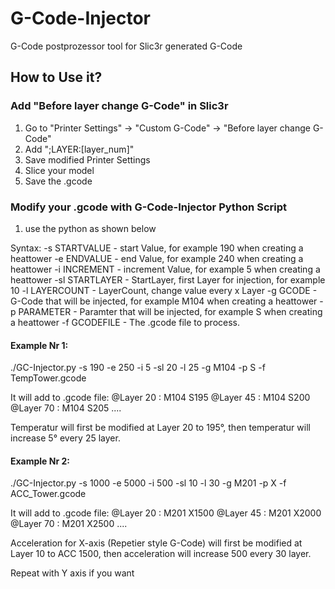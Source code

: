 # G-Code-Injector
G-Code postprozessor tool for Slic3r generated G-Code

## How to Use it?

### Add "Before layer change G-Code" in Slic3r
1. Go to "Printer Settings" -> "Custom G-Code" -> "Before layer change G-Code"
2. Add ";LAYER:[layer_num]"
3. Save modified Printer Settings
4. Slice your model
5. Save the .gcode

### Modify your .gcode with G-Code-Injector Python Script
1. use the python as shown below

Syntax:
  -s   STARTVALUE  -  start Value, for example 190 when creating a heattower
  -e   ENDVALUE    -  end Value, for example 240 when creating a heattower
  -i   INCREMENT   -  increment Value, for example 5 when creating a heattower
  -sl  STARTLAYER  -  StartLayer, first Layer for injection, for example 10
  -l   LAYERCOUNT  -  LayerCount, change value every x Layer
  -g   GCODE       -  G-Code that will be injected, for example M104 when creating a heattower
  -p   PARAMETER   -  Paramter that will be injected, for example S when creating a heattower
  -f   GCODEFILE   -  The .gcode file to process.
  


#### Example Nr 1:
./GC-Injector.py -s 190 -e 250 -i 5 -sl 20 -l 25 -g M104 -p S -f TempTower.gcode

It will add to .gcode file:
@Layer 20 : M104 S195
@Layer 45 : M104 S200
@Layer 70 : M104 S205
....

Temperatur will first be modified at Layer 20 to 195°, then temperatur will increase 5° every 25 layer.

#### Example Nr 2:
./GC-Injector.py -s 1000 -e 5000 -i 500 -sl 10 -l 30 -g M201 -p X -f ACC_Tower.gcode

It will add to .gcode file:
@Layer 20 : M201 X1500
@Layer 45 : M201 X2000
@Layer 70 : M201 X2500
....

Acceleration for X-axis (Repetier style G-Code) will first be modified at Layer 10 to ACC 1500, then acceleration will increase 500 every 30 layer.

Repeat with Y axis if you want
